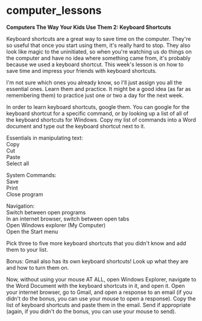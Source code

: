 computer_lessons
================

<b>Computers The Way Your Kids Use Them 2: Keyboard Shortcuts</b>

Keyboard shortcuts are a great way to save time on the computer. They're so useful that once you start using them, it's really hard to stop. They also look like magic to the uninitiated, so when you're watching us do things on the computer and have no idea where something came from, it's probably because we used a keyboard shortcut. This week's lesson is on how to save time and impress your friends with keyboard shortcuts.

I'm not sure which ones you already know, so I'll just assign you all the essential ones. Learn them and practice. It might be a good idea (as far as remembering them) to practice just one or two a day for the next week.

In order to learn keyboard shortcuts, google them. You can google for the keyboard shortcut for a specific command, or by looking up a list of all of the keyboard shortcuts for Windows.
Copy my list of commands into a Word document and type out the keyboard shortcut next to it.

Essentials in manipulating text:<br />
Copy<br />
Cut<br />
Paste<br />
Select all

System Commands:<br />
Save<br />
Print<br />
Close program<br />

Navigation:<br />
Switch between open programs<br />
In an internet browser, switch between open tabs<br />
Open Windows explorer (My Computer)<br />
Open the Start menu<br />

Pick three to five more keyboard shortcuts that you didn't know and add them to your list.

Bonus: Gmail also has its own keyboard shortcuts! Look up what they are and how to turn them on.

Now, without using your mouse AT ALL, open Windows Explorer, navigate to the Word Document with the keyboard shortcuts in it, and open it. Open your internet browser, go to Gmail, and open a response to an email (if you didn't do the bonus, you can use your mouse to open a response). Copy the list of keyboard shortcuts and paste them in the email. Send if appropriate (again, if you didn't do the bonus, you can use your mouse to send).
